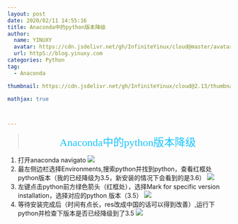 ```yaml
---
layout: post
date: 2020/02/11 14:55:16 
title: Anaconda中的python版本降级
author: 
  name: YINUXY
  avatar: https://cdn.jsdelivr.net/gh/InfiniteYinux/cloud@master/avatar/avatar.png
  url: httpS://blog.yinuxy.com
categories: Python
tag:
  - Anaconda

thumbnail: https://cdn.jsdelivr.net/gh/InfiniteYinux/cloud@2.13/thumbnail/script_%E7%9C%8B%E5%9B%BE%E7%8E%8B.jpg

mathjax: true



---
```


> <center><font  size = "5" color = "#1BC3FB"  face = "楷体">Anaconda中的python版本降级</font></center>

<!-- more -->
1. 打开anaconda navigato
![](https://cdn.jsdelivr.net/gh/InfiniteYinux/cloud@2.28/img/Experience/conda_python_down/output_1.jpg)
2. 最左侧边栏选择Environments,搜索python并找到python，查看红框处python版本（我的已经降级为3.5，新安装的情况下会看到的是3.6）
![](https://cdn.jsdelivr.net/gh/InfiniteYinux/cloud@2.28/img/Experience/conda_python_down/output_2.jpg)
3. 左键点击python前方绿色箭头（红框处），选择Mark for specific version installation，选择对应的python
版本（3.5）
![](https://cdn.jsdelivr.net/gh/InfiniteYinux/cloud@2.28/img/Experience/conda_python_down/output_3.jpg)
4. 等待安装完成后（时间有点长，res改成中国的话可以得到改善）,运行下python并检查下版本是否已经降级到了3.5
![](https://cdn.jsdelivr.net/gh/InfiniteYinux/cloud@2.28/img/Experience/conda_python_down/output_4.jpg)
